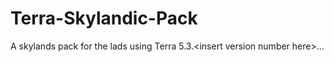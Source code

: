 # Terra-Skylandic-Pack
A skylands pack for the lads using Terra 5.3.&lt;insert version number here>...
